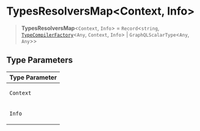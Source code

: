 # TypesResolversMap\<Context, Info\>

> **TypesResolversMap**\<`Context`, `Info`\> = `Record`\<`string`, [`TypeCompilerFactory`](TypeCompilerFactory.md)\<`Any`, `Context`, `Info`\> \| `GraphQLScalarType`\<`Any`, `Any`\>\>

## Type Parameters

<table>
<thead>
<tr>
<th>Type Parameter</th>
</tr>
</thead>
<tbody>
<tr>
<td>

`Context`

</td>
</tr>
<tr>
<td>

`Info`

</td>
</tr>
</tbody>
</table>
